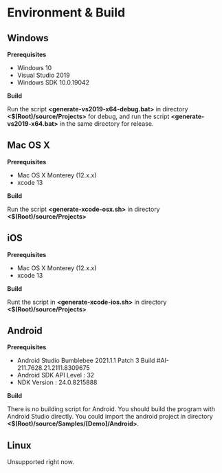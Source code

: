# Environment & Build

## Windows

**Prerequisites**

- Windows 10
- Visual Studio 2019
- Windows SDK 10.0.19042

**Build**

Run the script **<generate-vs2019-x64-debug.bat>** in directory **<$(Root)/source/Projects>** for debug, and run the script **<generate-vs2019-x64.bat>** in the same directory for release.

## Mac OS X

**Prerequisites**

- Mac OS X Monterey (12.x.x)
- xcode 13

**Build**

Run the script **<generate-xcode-osx.sh>** in directory **<$(Root)/source/Projects>**

## iOS

**Prerequisites**

- Mac OS X Monterey (12.x.x)
- xcode 13

**Build**

Runt the script in **<generate-xcode-ios.sh>** in directory **<$(Root)/source/Projects>**

## Android

**Prerequisites**

- Android Studio Bumblebee 2021.1.1 Patch 3 Build #AI-211.7628.21.2111.8309675
- Android SDK API Level : 32
- NDK Version : 24.0.8215888

**Build**

There is no building script for Android. You should build the program with Android Studio directly. You could import the android project in directory **<$(Root)/source/Samples/[Demo]/Android>**.

## Linux

Unsupported right now.

## 